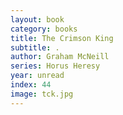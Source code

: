 ```yaml
---
layout: book
category: books
title: The Crimson King
subtitle: .
author: Graham McNeill
series: Horus Heresy
year: unread
index: 44
image: tck.jpg
---
```

